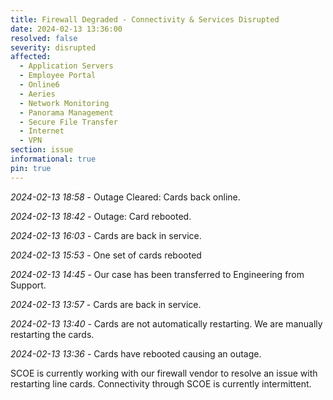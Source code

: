 ```yaml
---
title: Firewall Degraded - Connectivity & Services Disrupted
date: 2024-02-13 13:36:00
resolved: false
severity: disrupted
affected:
  - Application Servers
  - Employee Portal
  - Online6
  - Aeries
  - Network Monitoring
  - Panorama Management
  - Secure File Transfer
  - Internet
  - VPN
section: issue
informational: true
pin: true
---
```


*2024-02-13 18:58* - Outage Cleared: Cards back online.

*2024-02-13 18:42* - Outage: Card rebooted.

*2024-02-13 16:03* - Cards are back in service.

*2024-02-13 15:53* - One set of cards rebooted

*2024-02-13 14:45* - Our case has been transferred to Engineering from Support.

*2024-02-13 13:57* - Cards are back in service.

*2024-02-13 13:40* - Cards are not automatically restarting. We are manually restarting the cards.

*2024-02-13 13:36* - Cards have rebooted causing an outage.

SCOE is currently working with our firewall vendor to resolve an issue with restarting line cards. Connectivity through SCOE is currently intermittent.
